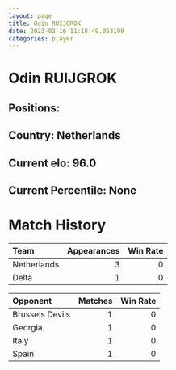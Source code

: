 ```yaml
---  
layout: page  
title: Odin RUIJGROK  
date: 2023-02-16 11:18:49.053199  
categories: player  
---
```

# Odin RUIJGROK

## Positions: 

## Country: Netherlands

## Current elo: 96.0

## Current Percentile: None

# Match History


| Team        |   Appearances |   Win Rate |
|:------------|--------------:|-----------:|
| Netherlands |             3 |          0 |
| Delta       |             1 |          0 |

| Opponent        |   Matches |   Win Rate |
|:----------------|----------:|-----------:|
| Brussels Devils |         1 |          0 |
| Georgia         |         1 |          0 |
| Italy           |         1 |          0 |
| Spain           |         1 |          0 |